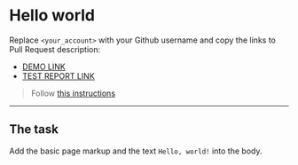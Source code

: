 # Hello world
Replace `<your_account>` with your Github username and copy the links to Pull Request description:
- [DEMO LINK](https://Dashaverz.github.io/layout_hello-world/)
- [TEST REPORT LINK](https://Dashaverz.github.io/layout_hello-world/report/html_report/)

> Follow [this instructions](https://mate-academy.github.io/layout_task-guideline/#how-to-solve-the-layout-tasks-on-github)
___

## The task 
Add the basic page markup and the text `Hello, world!` into the body.
